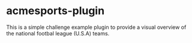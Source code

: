 # acmesports-plugin
This is a simple challenge example plugin to provide a visual overview of the national footbal league (U.S.A) teams.
